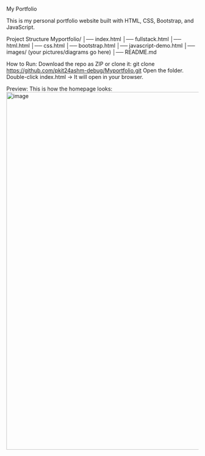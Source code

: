 My Portfolio

This is my personal portfolio website built with HTML, CSS, Bootstrap, and JavaScript.

Project Structure
Myportfolio/
│── index.html
│── fullstack.html
│── html.html
│── css.html
│── bootstrap.html
│── javascript-demo.html
│── images/   (your pictures/diagrams go here)
│── README.md

How to Run:
Download the repo as ZIP or clone it:
git clone https://github.com/pkit24ashm-debug/Myportfolio.git
Open the folder.
Double-click index.html → It will open in your browser.

Preview:
This is how the homepage looks:
<img width="1909" height="935" alt="image" src="https://github.com/user-attachments/assets/d47b299c-f9eb-4449-8304-db7e720dcf52" />


